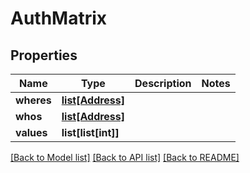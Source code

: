 # AuthMatrix

## Properties
Name | Type | Description | Notes
------------ | ------------- | ------------- | -------------
**wheres** | [**list[Address]**](Address.md) |  | 
**whos** | [**list[Address]**](Address.md) |  | 
**values** | **list[list[int]]** |  | 

[[Back to Model list]](../README.md#documentation-for-models) [[Back to API list]](../README.md#documentation-for-api-endpoints) [[Back to README]](../README.md)


